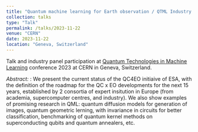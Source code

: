 ```yaml
---
title: "Quantum machine learning for Earth observation / QTML Industry Panel"
collection: talks
type: "Talk"
permalink: /talks/2023-11-22
venue: "CERN"
date: 2023-11-22
location: "Geneva, Switzerland"
---
```


Talk and industry panel participation at [Quantum Technologies in Machine Learning](https://qtml-2023.web.cern.ch/) conference 2023 at CERN in Geneva, Switzerland. 

_Abstract:_ : We present the current status of the QC4EO initiaive of ESA, with the definition of the roadmap for the QC x EO developments for the next 15 years, established by 2 consortia of expert insitution in Europe (from academia, supercomputer centres, and industry). We also show examples of promising research in QML: quantum diffusion models for generation of images, quantum geometric lerning, with invariance in circuits for better classification, benchmarking of quantum kernel methods on superconducting qubits and quantum annealers, etc.


